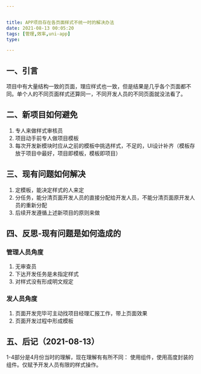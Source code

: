 ```yaml
---


title: APP项目存在各页面样式不统一时的解决办法
date: 2021-08-13 00:05:20
tags: [管理,效率,uni-app]
type:

---
```



## 一、引言

项目中有大量结构一致的页面，理应样式也一致，但是结果是几乎各个页面都不同。单个人的不同页面样式还算同一，不同开发人员的不同页面就没法看了。

## 二、新项目如何避免

1. 专人来做样式审核员
2. 项目动手前专人做项目模板
3. 每次开发新模块时应从之前的模板中挑选样式，不足的，UI设计补齐（模板存放于项目中最好，项目即模板，模板即项目）


## 三、现有问题如何解决

1. 定模板，能决定样式的人来定
2. 分任务，能分清页面开发人员的直接分配给开发人员，不能分清页面原开发人员的重新分配
3. 后续开发遵循上述新项目的原则来做


## 四、反思-现有问题是如何造成的


### 管理人员角度

1. 无审查员
2. 下达开发任务是未指定样式
3. 对样式没有形成明文规定


### 发人员角度

1. 页面开发完毕可主动找项目经理汇报工作，带上页面效果
2. 页面开发过程中形成模板


## 五、后记（2021-08-13）

1-4部分是4月份当时的理解，现在理解有有所不同：
使用组件，使用高度封装的组件。仅赋予开发人员有限的样式操作。
